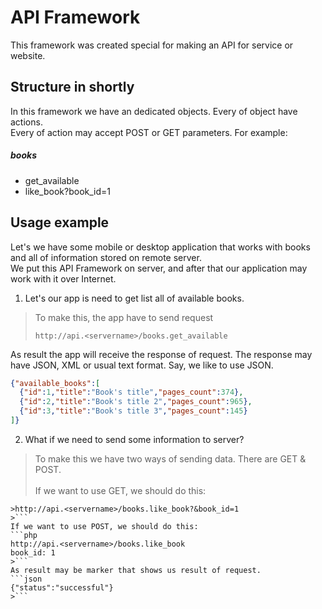 API Framework
===========

This framework was created special for making an API for service or website.

Structure in shortly
-------
In this framework we have an dedicated objects. Every of object have actions.<br />
Every of action may accept POST or GET parameters. For example:<br />
##### books
* get_available
* like_book?book_id=1

Usage example
-------
Let's we have some mobile or desktop application that works with books and all of information stored on remote server.<br />
We put this API Framework on server, and after that our application may work with it over Internet.

1. Let's our app is need to get list all of available books.<br />
>To make this, the app have to send request
>```
>http://api.<servername>/books.get_available
>```
As result the app will receive the response of request. The response may have JSON, XML or usual text format. 
Say, we like to use JSON.
```json
{"available_books":[
  {"id":1,"title":"Book's title","pages_count":374},
  {"id":2,"title":"Book's title 2","pages_count":965},
  {"id":3,"title":"Book's title 3","pages_count":145}
]}
```

2. What if we need to send some information to server?<br />
> To make this we have two ways of sending data. There are GET & POST. <br /> <br />
If we want to use GET, we should do this:
```
>http://api.<servername>/books.like_book?&book_id=1
>```
If we want to use POST, we should do this:
```php
http://api.<servername>/books.like_book
book_id: 1
>```
As result may be marker that shows us result of request.
```json
{"status":"successful"}
>```
